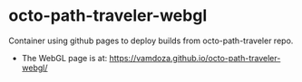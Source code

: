 # octo-path-traveler-webgl
Container using github pages to deploy builds from octo-path-traveler repo.
- The WebGL page is at: https://vamdoza.github.io/octo-path-traveler-webgl/
